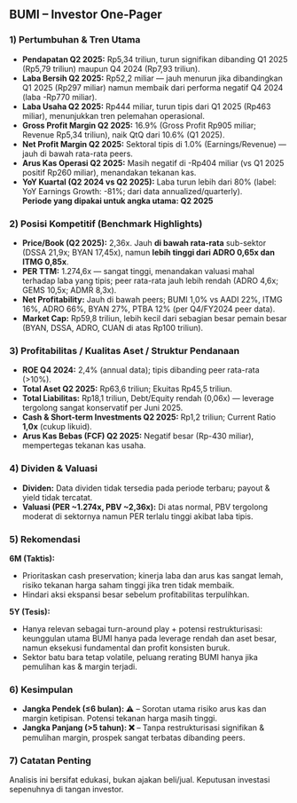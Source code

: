 ## BUMI – Investor One-Pager

### 1) Pertumbuhan & Tren Utama

- **Pendapatan Q2 2025:** Rp5,34 triliun, turun signifikan dibanding Q1 2025 (Rp5,79 triliun) maupun Q4 2024 (Rp7,93 triliun).  
- **Laba Bersih Q2 2025:** Rp52,2 miliar — jauh menurun jika dibandingkan Q1 2025 (Rp297 miliar) namun membaik dari performa negatif Q4 2024 (laba -Rp770 miliar).  
- **Laba Usaha Q2 2025:** Rp444 miliar, turun tipis dari Q1 2025 (Rp463 miliar), menunjukkan tren pelemahan operasional.  
- **Gross Profit Margin Q2 2025:** 16.9% (Gross Profit Rp905 miliar; Revenue Rp5,34 triliun), naik QtQ dari 10.6% (Q1 2025).  
- **Net Profit Margin Q2 2025:** Sektoral tipis di 1.0% (Earnings/Revenue) — jauh di bawah rata-rata peers.  
- **Arus Kas Operasi Q2 2025:** Masih negatif di -Rp404 miliar (vs Q1 2025 positif Rp260 miliar), menandakan tekanan kas.  
- **YoY Kuartal (Q2 2024 vs Q2 2025):** Laba turun lebih dari 80% (label: YoY Earnings Growth: -81%; dari data annualized/quarterly).  
**Periode yang dipakai untuk angka utama: Q2 2025**

### 2) Posisi Kompetitif (Benchmark Highlights)

- **Price/Book (Q2 2025):** 2,36x. Jauh **di bawah rata-rata** sub-sektor (DSSA 21,9x; BYAN 17,45x), namun **lebih tinggi dari ADRO 0,65x dan ITMG 0,85x**.
- **PER TTM:** 1.274,6x — sangat tinggi, menandakan valuasi mahal terhadap laba yang tipis; peer rata-rata jauh lebih rendah (ADRO 4,6x; GEMS 10,5x; ADMR 8,3x).
- **Net Profitability:** Jauh di bawah peers; BUMI 1,0% vs AADI 22%, ITMG 16%, ADRO 66%, BYAN 27%, PTBA 12% (per Q4/FY2024 peer data).
- **Market Cap:** Rp59,8 triliun, lebih kecil dari sebagian besar pemain besar (BYAN, DSSA, ADRO, CUAN di atas Rp100 triliun).

### 3) Profitabilitas / Kualitas Aset / Struktur Pendanaan

- **ROE Q4 2024:** 2,4% (annual data); tipis dibanding peer rata-rata (>10%).
- **Total Aset Q2 2025:** Rp63,6 triliun; Ekuitas Rp45,5 triliun.
- **Total Liabilitas:** Rp18,1 triliun, Debt/Equity rendah (0,06x) — leverage tergolong sangat konservatif per Juni 2025.
- **Cash & Short-term Investments Q2 2025:** Rp1,2 triliun; Current Ratio **1,0x** (cukup likuid).
- **Arus Kas Bebas (FCF) Q2 2025:** Negatif besar (Rp-430 miliar), mempertegas tekanan kas usaha.

### 4) Dividen & Valuasi

- **Dividen:** Data dividen tidak tersedia pada periode terbaru; payout & yield tidak tercatat.
- **Valuasi (PER ~1.274x, PBV ~2,36x):** Di atas normal, PBV tergolong moderat di sektornya namun PER terlalu tinggi akibat laba tipis.

### 5) Rekomendasi

**6M (Taktis):**
- Prioritaskan cash preservation; kinerja laba dan arus kas sangat lemah, risiko tekanan harga saham tinggi jika tren tidak membaik.
- Hindari aksi ekspansi besar sebelum profitabilitas terpulihkan.

**5Y (Tesis):**
- Hanya relevan sebagai turn-around play + potensi restrukturisasi: keunggulan utama BUMI hanya pada leverage rendah dan aset besar, namun eksekusi fundamental dan profit konsisten buruk.
- Sektor batu bara tetap volatile, peluang rerating BUMI hanya jika pemulihan kas & margin terjadi.

### 6) Kesimpulan

- **Jangka Pendek (≤6 bulan): ⚠️** – Sorotan utama risiko arus kas dan margin ketipisan. Potensi tekanan harga masih tinggi.
- **Jangka Panjang (>5 tahun): ❌** – Tanpa restrukturisasi signifikan & pemulihan margin, prospek sangat terbatas dibanding peers.

### 7) Catatan Penting

Analisis ini bersifat edukasi, bukan ajakan beli/jual. Keputusan investasi sepenuhnya di tangan investor.